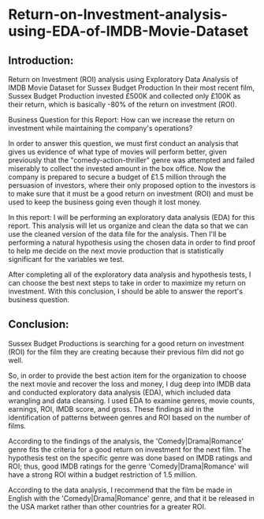# Return-on-Investment-analysis-using-EDA-of-IMDB-Movie-Dataset
## Introduction:
Return on Investment (ROI) analysis using Exploratory Data Analysis of IMDB Movie Dataset for Sussex Budget Production
In their most recent film, Sussex Budget Production invested £500K and collected only £100K as their return, which is basically -80% of the return on investment (ROI).

Business Question for this Report:
How can we increase the return on investment while maintaining the company's operations?

In order to answer this question, we must first conduct an analysis that gives us evidence of what type of movies will perform better, given previously that the "comedy-action-thriller" genre was attempted and failed miserably to collect the invested amount in the box office. Now the company is prepared to secure a budget of £1.5 million through the persuasion of investors, where their only proposed option to the investors is to make sure that it must be a good return on investment (ROI) and must be used to keep the business going even though it lost money.

In this report:
I will be performing an exploratory data analysis (EDA) for this report. This analysis will let us organize and clean the data so that we can use the cleaned version of the data file for the analysis. Then I'll be performing a natural hypothesis using the chosen data in order to find proof to help me decide on the next movie production that is statistically significant for the variables we test.

After completing all of the exploratory data analysis and hypothesis tests, I can choose the best next steps to take in order to maximize my return on investment. With this conclusion, I should be able to answer the report's business question.

## Conclusion:
Sussex Budget Productions is searching for a good return on investment (ROI) for the film they are creating because their previous film did not go well.

So, in order to provide the best action item for the organization to choose the next movie and recover the loss and money, I dug deep into IMDB data and conducted exploratory data analysis (EDA), which included data wrangling and data cleansing. I used EDA to examine genres, movie counts, earnings, ROI, IMDB score, and gross. These findings aid in the identification of patterns between genres and ROI based on the number of films.

According to the findings of the analysis, the 'Comedy|Drama|Romance' genre fits the criteria for a good return on investment for the next film. The hypothesis test on the specific genre was done based on IMDB ratings and ROI; thus, good IMDB ratings for the genre 'Comedy|Drama|Romance' will have a strong ROI within a budget restriction of 1.5 million.

According to the data analysis, I recommend that the film be made in English with the 'Comedy|Drama|Romance' genre, and that it be released in the USA market rather than other countries for a greater ROI.
